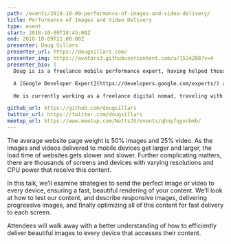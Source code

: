 ```yaml
---
path: /events/2018-10-09-performance-of-images-and-video-delivery/
title: Performance of Images and Video Delivery
type: event
start: 2018-10-09T18:45:00Z
end: 2018-10-09T21:00:00Z
presenter: Doug Sillars
presenter_url: https://dougsillars.com/
presenter_img: https://avatars3.githubusercontent.com/u/1514288?v=4
presenter_bio: |
  Doug is is a freelance mobile performance expert, having helped thousands of developers speed up their mobile apps and websites.

  A [Google Developer Expert](https://developers.google.com/experts/) and the author of O'Reilly's [High Performance Android Apps](http://shop.oreilly.com/product/0636920035053.do), Doug has spoken at developer conferences in the US and Europe, and blogs regularly on his website.

  He is currently working as a freelance digital nomad, traveling with his family in Europe.

github_url: https://github.com/dougsillars
twitter_url: https://twitter.com/dougsillars
meetup_url: https://www.meetup.com/NottsJS/events/qhnpfqyxnbmb/
---
```


The average website page weight is 50% images and 25% video.  As the images and
videos delivered to mobile devices get larger and larger, the load time of
websites gets slower and slower.  Further complicating matters, there are
thousands of screens and devices with varying resolutions and CPU power that
receive this content.

In this talk, we’ll examine strategies to send the perfect image or video to
every device, ensuring a fast, beautiful rendering of your content.  We’ll look
at how to test our content, and describe responsive images, delivering
progressive images, and finally optimizing all of this content for fast delivery
to each screen.

Attendees will walk away with a better understanding of how to efficiently
deliver beautiful images to every device that accesses their content.
